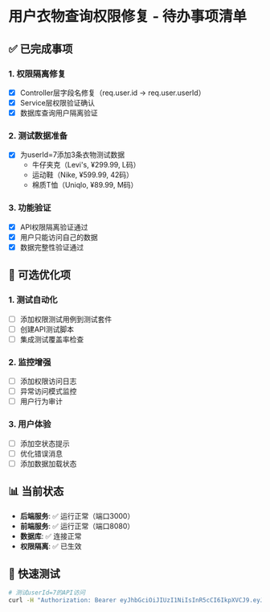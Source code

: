 # 用户衣物查询权限修复 - 待办事项清单

## ✅ 已完成事项

### 1. 权限隔离修复
- [x] Controller层字段名修复（req.user.id → req.user.userId）
- [x] Service层权限验证确认
- [x] 数据库查询用户隔离验证

### 2. 测试数据准备
- [x] 为userId=7添加3条衣物测试数据
  - 牛仔夹克（Levi's, ¥299.99, L码）
  - 运动鞋（Nike, ¥599.99, 42码）
  - 棉质T恤（Uniqlo, ¥89.99, M码）

### 3. 功能验证
- [x] API权限隔离验证通过
- [x] 用户只能访问自己的数据
- [x] 数据完整性验证通过

## 🔄 可选优化项

### 1. 测试自动化
- [ ] 添加权限测试用例到测试套件
- [ ] 创建API测试脚本
- [ ] 集成测试覆盖率检查

### 2. 监控增强
- [ ] 添加权限访问日志
- [ ] 异常访问模式监控
- [ ] 用户行为审计

### 3. 用户体验
- [ ] 添加空状态提示
- [ ] 优化错误消息
- [ ] 添加数据加载状态

## 📊 当前状态
- **后端服务**: ✅ 运行正常（端口3000）
- **前端服务**: ✅ 运行正常（端口8080）
- **数据库**: ✅ 连接正常
- **权限隔离**: ✅ 已生效

## 🔗 快速测试
```bash
# 测试userId=7的API访问
curl -H "Authorization: Bearer eyJhbGciOiJIUzI1NiIsInR5cCI6IkpXVCJ9.eyJ1c2VySWQiOjcsImVtYWlsIjoiMjY5ODM1NjgyQHFxLmNvbSIsImlhdCI6MTc1NzA0Mzc0OCwiZXhwIjoxNzU3NjQ4NTQ4fQ.shThehxCShEGVRsGPCd4JcYWY9Bw6QH4HrqEIboYMvM" http://localhost:3000/api/v1/clothing
```